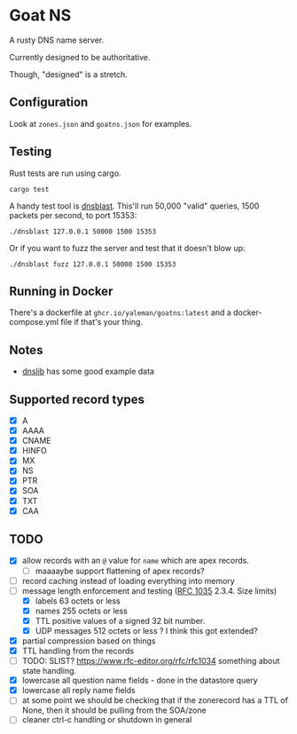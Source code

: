 # Goat NS

A rusty DNS name server.

Currently designed to be authoritative.

Though, "designed" is a stretch.

## Configuration

Look at `zones.json` and `goatns.json` for examples.

## Testing


Rust tests are run using cargo.

```shell
cargo test
```

A handy test tool is [dnsblast](https://github.com/jedisct1/dnsblast). This'll run 50,000 "valid" queries, 1500 packets per second, to port 15353:

```shell
./dnsblast 127.0.0.1 50000 1500 15353
```

Or if you want to fuzz the server and test that it doesn't blow up:

```shell
./dnsblast fuzz 127.0.0.1 50000 1500 15353
```

## Running in Docker

There's a dockerfile at `ghcr.io/yaleman/goatns:latest` and a docker-compose.yml file if that's your thing.

## Notes

- [dnslib](https://github.com/paulc/dnslib/) has some good example data

## Supported record types

- [x] A
- [x] AAAA
- [x] CNAME
- [x] HINFO
- [x] MX
- [x] NS
- [x] PTR
- [x] SOA
- [x] TXT
- [x] CAA

## TODO 

  - [x] allow records with an `@` value for `name` which are apex records.
    - [ ] maaaaybe support flattening of apex records?
  - [ ] record caching instead of loading everything into memory
  - [ ] message length enforcement and testing ([RFC 1035](https://www.rfc-editor.org/rfc/rfc1035#section-2.3.4) 2.3.4. Size limits)
    - [x] labels          63 octets or less
    - [x] names           255 octets or less
    - [x] TTL             positive values of a signed 32 bit number.
    - [x] UDP messages    512 octets or less ? I think this got extended?
  - [x] partial compression based on things
  - [x] TTL handling from the records
  - [ ] TODO: SLIST? <https://www.rfc-editor.org/rfc/rfc1034> something about state handling.
  - [x] lowercase all question name fields - done in the datastore query
  - [x] lowercase all reply name fields
  - [ ] at some point we should be checking that if the zonerecord has a TTL of None, then it should be pulling from the SOA/zone
  - [ ] cleaner ctrl-c handling or shutdown in general